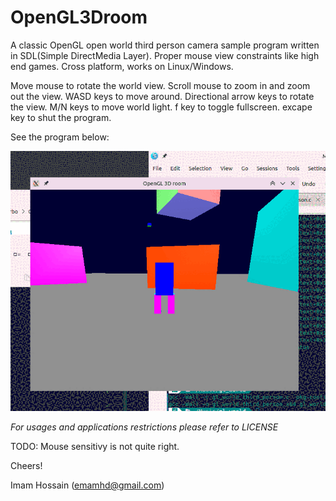 # OpenGL3Droom
A classic OpenGL open world third person camera sample program written in SDL(Simple DirectMedia Layer). Proper mouse view constraints like high end games. Cross platform, works on Linux/Windows.

Move mouse to rotate the world view.
Scroll mouse to zoom in and zoom out the view.
WASD keys to move around.
Directional arrow keys to rotate the view.
M/N keys to move world light.
f key to toggle fullscreen.
excape key to shut the program.

See the program below:

![Data cleaning](show.gif)

*For usages and applications restrictions please refer to LICENSE*

TODO:
Mouse sensitivy is not quite right.

Cheers!

Imam Hossain (emamhd@gmail.com)
